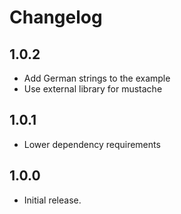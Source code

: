 # Changelog

## 1.0.2

- Add German strings to the example
- Use external library for mustache

## 1.0.1

- Lower dependency requirements

## 1.0.0

- Initial release.
